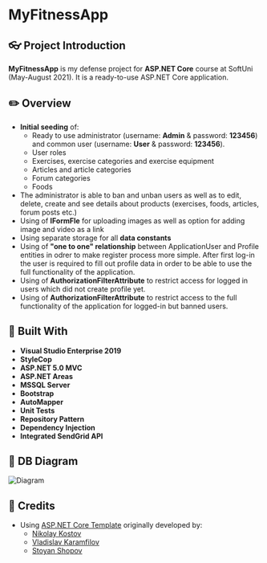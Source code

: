 # MyFitnessApp

## :eyeglasses: Project Introduction

**MyFitnessApp** is my defense project for **ASP.NET Core** course at SoftUni (May-August 2021). It is a ready-to-use ASP.NET Core application.

## :pencil2: Overview
- **Initial seeding** of:
   * Ready to use administrator (username: **Admin** & password: **123456**) and common user (username: **User** & password: **123456**).
   * User roles
   * Exercises, exercise categories and exercise equipment
   * Articles and article categories
   * Forum categories
   * Foods
- The administrator is able to ban and unban users as well as to edit, delete, create and see details about products (exercises, foods, articles, forum posts etc.)
- Using of **IFormFle** for uploading images as well as option for adding image and video as a link
- Using separate storage for all **data constants**
- Using of **"one to one" relationship** between ApplicationUser and Profile entities in odrer to make register process more simple. After first log-in the user is required to fill out profile data in order to be able to use the full functionality of the application.
- Using of **AuthorizationFilterAttribute** to restrict access for logged in users which did not create profile yet.
- Using of **AuthorizationFilterAttribute** to restrict access to the full functionality of the application for logged-in but banned users.

## :hammer: Built With
- **Visual Studio Enterprise 2019**
- **StyleCop**
- **ASP.NET 5.0 MVC**
- **ASP.NET Areas**
- **MSSQL Server**
- **Bootstrap**
- **AutoMapper**
- **Unit Tests**
- **Repository Pattern**
- **Dependency Injection**
- **Integrated SendGrid API**

## :wrench: DB Diagram
![Diagram](https://user-images.githubusercontent.com/72765831/128600927-d6c5043c-48e5-43f4-9d87-be343908f97e.jpg)

## :handshake: Credits
- Using [ASP.NET Core Template](https://github.com/NikolayIT/ASP.NET-Core-Template) originally developed by:
   * [Nikolay Kostov](https://github.com/NikolayIT)
   * [Vladislav Karamfilov](https://github.com/vladislav-karamfilov)
   * [Stoyan Shopov](https://github.com/StoyanShopov)
